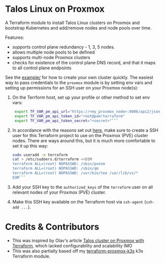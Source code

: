 # Talos Linux on Proxmox

A Terraform module to install Talos Linux clusters on Proxmox and
bootstrap Kubernetes and add/remove nodes and node pools over time.

Features:

 - supports control plane redundancy - 1, 3, 5 nodes.
 - allows multiple node pools to be defined
 - supports multi-node Proxmox clusters
 - checks for existence of the control plane DNS record, and that it maps to
   all control plane endpoints

See the [example/](example/) for how to create your own cluster quickly. The
easiest way to pass credentials to the `proxmox` module is by setting env
vars and setting up permissions for an SSH user on your Proxmox node(s):

1. On the Terrform host, set up your profile or other method to set env vars:
   ```bash
    export TF_VAR_pm_api_url="https://<my_proxmox_node>:8006/api2/json"
    export TF_VAR_pm_api_token_id="root@pam!terraform"
    export TF_VAR_pm_api_token_secret="<secret>"```

1. In accordance with the reasons set out
   [here](https://github.com/bpg/terraform-provider-proxmox/blob/main/docs/index.md),
   make sure to create a SSH user for this Terraform project to use on the
   Proxmox (PVE) cluster nodes. There are ways around this, but it is much more
   comfortable to set it up this way:  
   ```bash
   sudo useradd -m terraform
   cat > /etc/sudoers.d/terraform <<EOM
   terraform ALL=(root) NOPASSWD: /sbin/pvesm
   terraform ALL=(root) NOPASSWD: /sbin/qm
   terraform ALL=(root) NOPASSWD: /usr/bin/tee /var/lib/vz/*
   EOM```

1. Add your SSH key to the `authorized_keys` of the `terraform` user on all
   relevant nodes of your Proxmox (PVE) cluster.

1. Make this SSH key available on the Terraform host via `ssh-agent` (`ssh-add ...`).

# Credits & Contributors

 - This was inspired by Olav's article [Talos cluster on Proxmox with
   Terraform](https://olav.ninja/talos-cluster-on-proxmox-with-terraform),
   which lacked configurability and scalability IMO
 - This was also partially based off
   my [terraform-proxmox-k3s](https://github.com/jan-tee/terraform-proxmox-k3s)
   k3s Terraform module.

